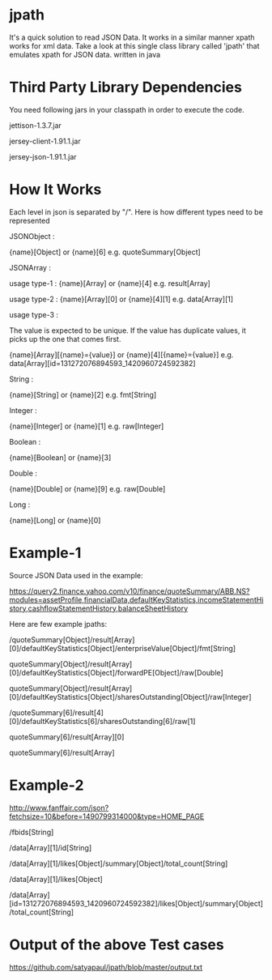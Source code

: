 # jpath

It's a quick solution to read JSON Data. It works in a similar manner xpath works for xml data. Take a look at this single class library called 'jpath' that emulates xpath for JSON data.  written in java


# Third Party Library Dependencies 

You need following jars in your classpath in order to execute the code.

jettison-1.3.7.jar

jersey-client-1.91.1.jar

jersey-json-1.91.1.jar


# How It Works

Each level in json is separated by "/". Here is how different types need to be represented

JSONObject : 

{name}[Object] or {name}[6] e.g. quoteSummary[Object]


JSONArray  : 

usage type-1 : {name}[Array] or {name}[4] e.g. result[Array]

usage type-2 : {name}[Array][0] or {name}[4][1] e.g. data[Array][1]

usage type-3 : 

The value is expected to be unique. If the value has duplicate values, it picks up the one that comes first.

{name}[Array][{name}={value}] or {name}[4][{name}={value}] e.g. data[Array][id=131272076894593_1420960724592382]


String     : 

{name}[String] or {name}[2] e.g. fmt[String]


Integer    : 

{name}[Integer] or {name}[1] e.g. raw[Integer]

Boolean    : 

{name}[Boolean] or {name}[3]

Double     : 

{name}[Double] or {name}[9] e.g. raw[Double]

Long       : 

{name}[Long] or {name}[0]


# Example-1 
Source JSON Data used in the example:

https://query2.finance.yahoo.com/v10/finance/quoteSummary/ABB.NS?modules=assetProfile,financialData,defaultKeyStatistics,incomeStatementHistory,cashflowStatementHistory,balanceSheetHistory

Here are few example jpaths:

/quoteSummary[Object]/result[Array][0]/defaultKeyStatistics[Object]/enterpriseValue[Object]/fmt[String]

quoteSummary[Object]/result[Array][0]/defaultKeyStatistics[Object]/forwardPE[Object]/raw[Double]

quoteSummary[Object]/result[Array][0]/defaultKeyStatistics[Object]/sharesOutstanding[Object]/raw[Integer]

/quoteSummary[6]/result[4][0]/defaultKeyStatistics[6]/sharesOutstanding[6]/raw[1]

quoteSummary[6]/result[Array][0]

quoteSummary[6]/result[Array]

# Example-2

http://www.fanffair.com/json?fetchsize=10&before=1490799314000&type=HOME_PAGE

/fbids[String]

/data[Array][1]/id[String]

/data[Array][1]/likes[Object]/summary[Object]/total_count[String]

/data[Array][1]/likes[Object]

/data[Array][id=131272076894593_1420960724592382]/likes[Object]/summary[Object]/total_count[String]

# Output of the above Test cases

https://github.com/satyapaul/jpath/blob/master/output.txt
